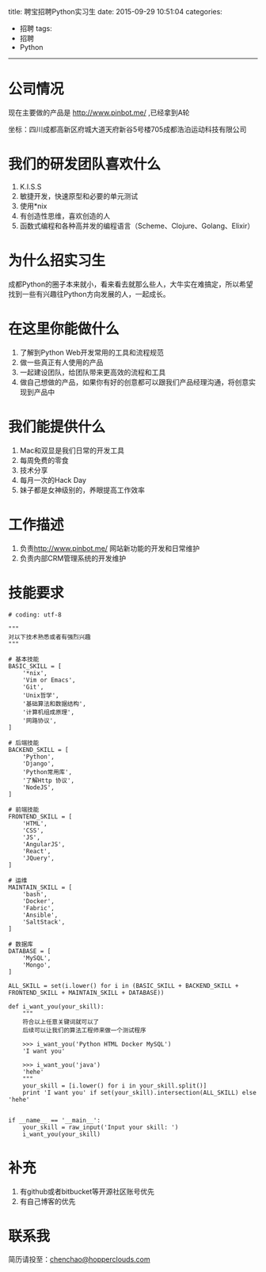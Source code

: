title: 聘宝招聘Python实习生
date: 2015-09-29 10:51:04
categories:
  - 招聘
tags:
  - 招聘
  - Python
---

# 公司情况

现在主要做的产品是 <http://www.pinbot.me/> ,已经拿到A轮

坐标：四川成都高新区府城大道天府新谷5号楼705成都浩泊运动科技有限公司

# 我们的研发团队喜欢什么

1.  K.I.S.S
2.  敏捷开发，快速原型和必要的单元测试
3.  使用\*nix
4.  有创造性思维，喜欢创造的人
5.  函数式编程和各种高并发的编程语言（Scheme、Clojure、Golang、Elixir）

# 为什么招实习生

成都Python的圈子本来就小，看来看去就那么些人，大牛实在难搞定，所以希望找到一些有兴趣往Python方向发展的人，一起成长。

# 在这里你能做什么

1.  了解到Python Web开发常用的工具和流程规范
2.  做一些真正有人使用的产品
3.  一起建设团队，给团队带来更高效的流程和工具
4.  做自己想做的产品，如果你有好的创意都可以跟我们产品经理沟通，将创意实现到产品中

# 我们能提供什么

1.  Mac和双显是我们日常的开发工具
2.  每周免费的零食
3.  技术分享
4.  每月一次的Hack Day
5.  妹子都是女神级别的，养眼提高工作效率

# 工作描述

1.  负责<http://www.pinbot.me/> 网站新功能的开发和日常维护
2.  负责内部CRM管理系统的开发维护

# 技能要求

    # coding: utf-8

    """
    对以下技术熟悉或者有强烈兴趣
    """

    # 基本技能
    BASIC_SKILL = [
        '*nix',
        'Vim or Emacs',
        'Git',
        'Unix哲学',
        '基础算法和数据结构',
        '计算机组成原理',
        '网路协议',
    ]

    # 后端技能
    BACKEND_SKILL = [
        'Python',
        'Django',
        'Python常用库',
        '了解Http 协议',
        'NodeJS',
    ]

    # 前端技能
    FRONTEND_SKILL = [
        'HTML',
        'CSS',
        'JS',
        'AngularJS',
        'React',
        'JQuery',
    ]

    # 运维
    MAINTAIN_SKILL = [
        'bash',
        'Docker',
        'Fabric',
        'Ansible',
        'SaltStack',
    ]

    # 数据库
    DATABASE = [
        'MySQL',
        'Mongo',
    ]

    ALL_SKILL = set(i.lower() for i in (BASIC_SKILL + BACKEND_SKILL + FRONTEND_SKILL + MAINTAIN_SKILL + DATABASE))

    def i_want_you(your_skill):
        """
        符合以上任意关键词就可以了
        后续可以让我们的算法工程师来做一个测试程序

        >>> i_want_you('Python HTML Docker MySQL')
        'I want you'

        >>> i_want_you('java')
        'hehe'
        """
        your_skill = [i.lower() for i in your_skill.split()]
        print 'I want you' if set(your_skill).intersection(ALL_SKILL) else 'hehe'


    if __name__ == '__main__':
        your_skill = raw_input('Input your skill: ')
        i_want_you(your_skill)

# 补充

1.  有github或者bitbucket等开源社区账号优先
2.  有自己博客的优先

# 联系我

简历请投至：chenchao@hopperclouds.com
